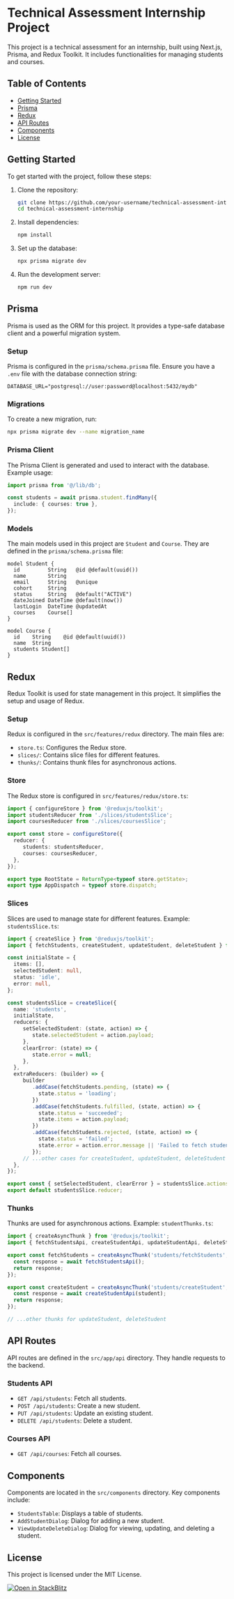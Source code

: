# Technical Assessment Internship Project

This project is a technical assessment for an internship, built using Next.js, Prisma, and Redux Toolkit. It includes functionalities for managing students and courses.

## Table of Contents

- [Getting Started](#getting-started)
- [Prisma](#prisma)
- [Redux](#redux)
- [API Routes](#api-routes)
- [Components](#components)
- [License](#license)

## Getting Started

To get started with the project, follow these steps:

1. Clone the repository:
    ```bash
    git clone https://github.com/your-username/technical-assessment-internship.git
    cd technical-assessment-internship
    ```

2. Install dependencies:
    ```bash
    npm install
    ```

3. Set up the database:
    ```bash
    npx prisma migrate dev
    ```

4. Run the development server:
    ```bash
    npm run dev
    ```

## Prisma

Prisma is used as the ORM for this project. It provides a type-safe database client and a powerful migration system.

### Setup

Prisma is configured in the `prisma/schema.prisma` file. Ensure you have a `.env` file with the database connection string:

```env
DATABASE_URL="postgresql://user:password@localhost:5432/mydb"
```

### Migrations

To create a new migration, run:
```bash
npx prisma migrate dev --name migration_name
```

### Prisma Client

The Prisma Client is generated and used to interact with the database. Example usage:

```typescript
import prisma from '@/lib/db';

const students = await prisma.student.findMany({
  include: { courses: true },
});
```

### Models

The main models used in this project are `Student` and `Course`. They are defined in the `prisma/schema.prisma` file:

```prisma
model Student {
  id         String   @id @default(uuid())
  name       String
  email      String   @unique
  cohort     String
  status     String   @default("ACTIVE")
  dateJoined DateTime @default(now())
  lastLogin  DateTime @updatedAt
  courses    Course[]
}

model Course {
  id    String    @id @default(uuid())
  name  String
  students Student[]
}
```

## Redux

Redux Toolkit is used for state management in this project. It simplifies the setup and usage of Redux.

### Setup

Redux is configured in the `src/features/redux` directory. The main files are:

- `store.ts`: Configures the Redux store.
- `slices/`: Contains slice files for different features.
- `thunks/`: Contains thunk files for asynchronous actions.

### Store

The Redux store is configured in `src/features/redux/store.ts`:

```typescript
import { configureStore } from '@reduxjs/toolkit';
import studentsReducer from './slices/studentsSlice';
import coursesReducer from './slices/coursesSlice';

export const store = configureStore({
  reducer: {
     students: studentsReducer,
     courses: coursesReducer,
  },
});

export type RootState = ReturnType<typeof store.getState>;
export type AppDispatch = typeof store.dispatch;
```

### Slices

Slices are used to manage state for different features. Example: `studentsSlice.ts`:

```typescript
import { createSlice } from '@reduxjs/toolkit';
import { fetchStudents, createStudent, updateStudent, deleteStudent } from '../thunks/studentThunks';

const initialState = {
  items: [],
  selectedStudent: null,
  status: 'idle',
  error: null,
};

const studentsSlice = createSlice({
  name: 'students',
  initialState,
  reducers: {
     setSelectedStudent: (state, action) => {
        state.selectedStudent = action.payload;
     },
     clearError: (state) => {
        state.error = null;
     },
  },
  extraReducers: (builder) => {
     builder
        .addCase(fetchStudents.pending, (state) => {
          state.status = 'loading';
        })
        .addCase(fetchStudents.fulfilled, (state, action) => {
          state.status = 'succeeded';
          state.items = action.payload;
        })
        .addCase(fetchStudents.rejected, (state, action) => {
          state.status = 'failed';
          state.error = action.error.message || 'Failed to fetch students';
        });
     // ...other cases for createStudent, updateStudent, deleteStudent
  },
});

export const { setSelectedStudent, clearError } = studentsSlice.actions;
export default studentsSlice.reducer;
```

### Thunks

Thunks are used for asynchronous actions. Example: `studentThunks.ts`:

```typescript
import { createAsyncThunk } from '@reduxjs/toolkit';
import { fetchStudentsApi, createStudentApi, updateStudentApi, deleteStudentApi } from '../api/studentApi';

export const fetchStudents = createAsyncThunk('students/fetchStudents', async () => {
  const response = await fetchStudentsApi();
  return response;
});

export const createStudent = createAsyncThunk('students/createStudent', async (student) => {
  const response = await createStudentApi(student);
  return response;
});

// ...other thunks for updateStudent, deleteStudent
```

## API Routes

API routes are defined in the `src/app/api` directory. They handle requests to the backend.

### Students API

- `GET /api/students`: Fetch all students.
- `POST /api/students`: Create a new student.
- `PUT /api/students`: Update an existing student.
- `DELETE /api/students`: Delete a student.

### Courses API

- `GET /api/courses`: Fetch all courses.

## Components

Components are located in the `src/components` directory. Key components include:

- `StudentsTable`: Displays a table of students.
- `AddStudentDialog`: Dialog for adding a new student.
- `ViewUpdateDeleteDialog`: Dialog for viewing, updating, and deleting a student.

## License

This project is licensed under the MIT License.

[![Open in StackBlitz](https://developer.stackblitz.com/img/open_in_stackblitz.svg)](https://stackblitz.com/github/Mr-Dipak/Technical-Assessment-Internship)
